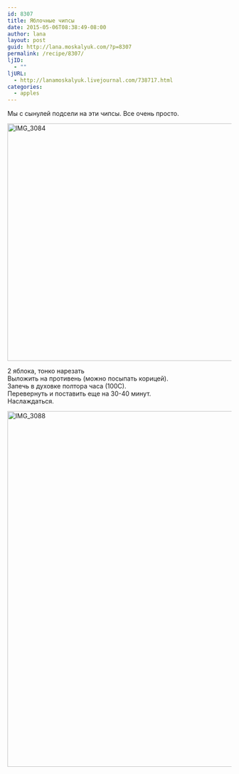 ```yaml
---
id: 8307
title: Яблочные чипсы
date: 2015-05-06T08:38:49-08:00
author: lana
layout: post
guid: http://lana.moskalyuk.com/?p=8307
permalink: /recipe/8307/
ljID:
  - ""
ljURL:
  - http://lanamoskalyuk.livejournal.com/738717.html
categories:
  - apples
---
```

Мы с сынулей подсели на эти чипсы. Все очень просто.

<img loading="lazy" src="https://farm9.staticflickr.com/8851/17389823052_ccbbe80c4e_c.jpg" alt="IMG_3084" width="800" height="534" /> 

2 яблока, тонко нарезать  
Выложить на противень (можно посыпать корицей).  
Запечь в духовке полтора часа (100С).  
Перевернуть и поставить еще на 30-40 минут.  
Наслаждаться.

<img loading="lazy" src="https://farm9.staticflickr.com/8870/17205580829_8eb35dd53f_c.jpg" alt="IMG_3088" width="534" height="800" />